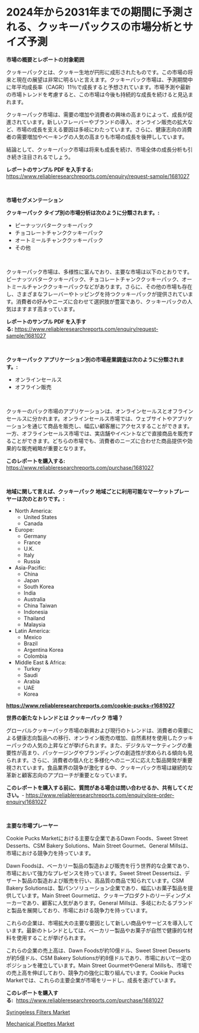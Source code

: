 <p><h1>2024年から2031年までの期間に予測される、クッキーパックスの市場分析とサイズ予測</h1></p><p><strong>市場の概要とレポートの対象範囲</strong></p>
<p><p>クッキーパックとは、クッキー生地が円形に成形されたものです。この市場の将来と現在の展望は非常に明るいと言えます。クッキーパック市場は、予測期間中に年平均成長率（CAGR）11％で成長すると予想されています。市場予測や最新の市場トレンドを考慮すると、この市場は今後も持続的な成長を続けると見込まれます。</p><p>クッキーパック市場は、需要の増加や消費者の興味の高まりによって、成長が促進されています。新しいフレーバーやブランドの導入、オンライン販売の拡大など、市場の成長を支える要因は多岐にわたっています。さらに、健康志向の消費者の需要増加やベーキングの人気の高まりも市場の成長を後押ししています。</p><p>結論として、クッキーパック市場は将来も成長を続け、市場全体の成長分析も引き続き注目されるでしょう。</p></p>
<p><strong>レポートのサンプル PDF を入手する:</strong> <a href="https://www.reliableresearchreports.com/enquiry/request-sample/1681027">https://www.reliableresearchreports.com/enquiry/request-sample/1681027</a></p>
<p>&nbsp;</p>
<p><strong>市場セグメンテーション</strong></p>
<p><strong>クッキーパック タイプ別の市場分析は次のように分類されます。:</strong></p>
<p><ul><li>ピーナッツバタークッキーパック</li><li>チョコレートチャンククッキーパック</li><li>オートミールチャンククッキーパック</li><li>その他</li></ul></p>
<p>&nbsp;</p>
<p><p>クッキーパック市場は、多様性に富んでおり、主要な市場は以下のとおりです。ピーナッツバタークッキーパック、チョコレートチャンククッキーパック、オートミールチャンククッキーパックなどがあります。さらに、その他の市場も存在し、さまざまなフレーバーやトッピングを持つクッキーパックが提供されています。消費者の好みやニーズに合わせて選択肢が豊富であり、クッキーパックの人気はますます高まっています。</p></p>
<p><strong>レポートのサンプル PDF を入手する:</strong>&nbsp;<a href="https://www.reliableresearchreports.com/enquiry/request-sample/1681027">https://www.reliableresearchreports.com/enquiry/request-sample/1681027</a></p>
<p>&nbsp;</p>
<p><strong> クッキーパック アプリケーション別の市場産業調査は次のように分類されます。:</strong></p>
<p><ul><li>オンラインセールス</li><li>オフライン販売</li></ul></p>
<p>&nbsp;</p>
<p><p>クッキーのパック市場のアプリケーションは、オンラインセールスとオフラインセールスに分かれます。オンラインセールス市場では、ウェブサイトやアプリケーションを通じて商品を販売し、幅広い顧客層にアクセスすることができます。一方、オフラインセールス市場では、実店舗やイベントなどで直接商品を販売することができます。どちらの市場でも、消費者のニーズに合わせた商品提供や効果的な販売戦略が重要となります。</p></p>
<p><strong>このレポートを購入する:</strong>&nbsp; <a href="https://www.reliableresearchreports.com/purchase/1681027">https://www.reliableresearchreports.com/purchase/1681027</a></p>
<p>&nbsp;</p>
<p><strong>地域に関して言えば、クッキーパック 地域ごとに利用可能なマーケットプレーヤーは次のとおりです。:</strong></p>
<p><ul>
    <li>
        North America:
        <ul>
            <li>United States</li>
            <li>Canada</li>
        </ul>
    </li>
    <li>
        Europe:
        <ul>
            <li>Germany</li>
            <li>France</li>
            <li>U.K.</li>
            <li>Italy</li>
            <li>Russia</li>
        </ul>
    </li>
    <li>
        Asia-Pacific:
        <ul>
            <li>China</li>
            <li>Japan</li>
            <li>South Korea</li>
            <li>India</li>
            <li>Australia</li>
            <li>China Taiwan</li>
            <li>Indonesia</li>
            <li>Thailand</li>
            <li>Malaysia</li>
        </ul>
    </li>
    <li>
        Latin America:
        <ul>
            <li>Mexico</li>
            <li>Brazil</li>
            <li>Argentina Korea</li>
            <li>Colombia</li>
        </ul>
    </li>
    <li>
        Middle East & Africa:
        <ul>
            <li>Turkey</li>
            <li>Saudi</li>
            <li>Arabia</li>
            <li>UAE</li>
            <li>Korea</li>
        </ul>
    </li>
    </ul></p>
<p><strong><a href="https://www.reliableresearchreports.com/cookie-pucks-r1681027">https://www.reliableresearchreports.com/cookie-pucks-r1681027</a></strong>&nbsp;</p>
<p><strong>世界の新たなトレンドとは クッキーパック 市場？</strong></p>
<p><p>グローバルクッキーパック市場の新興および現行のトレンドは、消費者の需要による健康志向製品への移行、オンライン販売の増加、自然素材を使用したクッキーパックの人気の上昇などが挙げられます。また、デジタルマーケティングの重要性が高まり、パッケージングやブランディングの創造性が求められる傾向も見られます。さらに、消費者の個人化と多様化へのニーズに応えた製品開発が重要視されています。食品業界の競争が激化する中、クッキーパック市場は継続的な革新と顧客志向のアプローチが重要となっています。</p></p>
<p><strong>このレポートを購入する前に、質問がある場合は問い合わせるか、共有してください。</strong>- <a href="https://www.reliableresearchreports.com/enquiry/pre-order-enquiry/1681027">https://www.reliableresearchreports.com/enquiry/pre-order-enquiry/1681027</a></p>
<p>&nbsp;</p>
<p><strong>主要な市場プレーヤー</strong></p>
<p><p>Cookie Pucks Marketにおける主要な企業であるDawn Foods、Sweet Street Desserts、CSM Bakery Solutions、Main Street Gourmet、General Millsは、市場における競争力を持っています。</p><p>Dawn Foodsは、ベーカリー製品の製造および販売を行う世界的な企業であり、市場において強力なプレゼンスを持っています。Sweet Street Dessertsは、デザート製品の製造および販売を行い、高品質の商品で知られています。CSM Bakery Solutionsは、製パンソリューション企業であり、幅広いお菓子製品を提供しています。Main Street Gourmetは、クッキープロダクトのリーディングメーカーであり、顧客に人気があります。General Millsは、多岐にわたるブランドと製品を展開しており、市場における競争力を持っています。</p><p>これらの企業は、市場拡大の主要な要因として新しい商品やサービスを導入しています。最新のトレンドとしては、ベーカリー製品やお菓子が自然で健康的な材料を使用することが挙げられます。</p><p>これらの企業の売上高は、Dawn Foodsが約10億ドル、Sweet Street Dessertsが約5億ドル、CSM Bakery Solutionsが約8億ドルであり、市場において一定のポジションを確立しています。Main Street GourmetやGeneral Millsも、市場での売上高を伸ばしており、競争力の強化に取り組んでいます。Cookie Pucks Marketでは、これらの主要企業が市場をリードし、成長を遂げています。</p></p>
<p><strong>このレポートを購入する:</strong>&nbsp;&nbsp;<a href="https://www.reliableresearchreports.com/purchase/1681027">https://www.reliableresearchreports.com/purchase/1681027</a></p>
<p><p><a href="https://crocus-run-b5a.notion.site/Analyzing-Syringeless-Filters-Market-Global-Industry-Perspective-and-Forecast-2024-to-2031-013a9b9685ae45228b524c2a00480837">Syringeless Filters Market</a></p><p><a href="https://gratis-rainforest-2ca.notion.site/Mechanical-Pipettes-Market-Competitive-Analysis-Market-Trends-and-Forecast-to-2031-1b3afbefee8147a9bd93fb625c0e6d59">Mechanical Pipettes Market</a></p></p>